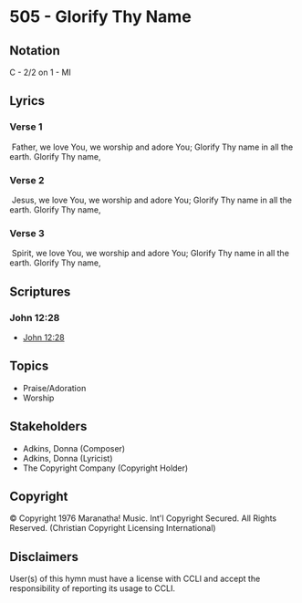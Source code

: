# 505 - Glorify Thy Name

## Notation

C - 2/2 on 1 - MI

## Lyrics

### Verse 1

 Father, we love You, we worship and adore You; Glorify Thy name in all the earth. Glorify Thy name, 

### Verse 2

 Jesus, we love You, we worship and adore You; Glorify Thy name in all the earth. Glorify Thy name, 

### Verse 3

 Spirit, we love You, we worship and adore You; Glorify Thy name in all the earth. Glorify Thy name, 


## Scriptures

### John 12:28

- [John 12:28](https://www.biblegateway.com/passage/?search=John%2012%3A28)


## Topics

- Praise/Adoration
- Worship

## Stakeholders

- Adkins, Donna (Composer)
- Adkins, Donna (Lyricist)
- The Copyright Company (Copyright Holder)

## Copyright

© Copyright 1976 Maranatha! Music. Int'l Copyright Secured. All Rights Reserved.
(Christian Copyright Licensing International)

## Disclaimers

User(s) of this hymn must have a license with CCLI and accept the responsibility of reporting its usage to CCLI.

